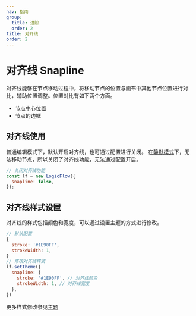 ```yaml
---
nav: 指南
group:
  title: 进阶
  order: 2
title: 对齐线
order: 2
---
```

# 对齐线 Snapline

对齐线能够在节点移动过程中，将移动节点的位置与画布中其他节点位置进行对比，辅助位置调整。位置对比有如下两个方面。

- 节点中心位置
- 节点的边框

## 对齐线使用

普通编辑模式下，默认开启对齐线，也可通过配置进行关闭。
在[静默模式](intermediate-silent-mode#静默模式)下，无法移动节点，所以关闭了对齐线功能，无法通过配置开启。

```jsx | pure
// 关闭对齐线功能
const lf = new LogicFlow({
  snapline: false,
});
```

## 对齐线样式设置

对齐线的样式包括颜色和宽度，可以通过设置主题的方式进行修改。

```jsx | pure
// 默认配置
{
  stroke: '#1E90FF',
  strokeWidth: 1,
}
// 修改对齐线样式
lf.setTheme({
  snapline: {
    stroke: '#1E90FF', // 对齐线颜色
    strokeWidth: 1, // 对齐线宽度
  },
})
```

<example :height="400" ></example>

更多样式修改参见[主题](basic-theme)

